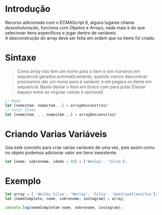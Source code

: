 # Introdução

Recurso adicionado com o ECMAScript 6, alguns lugares chama *desestruturação*, funciona com *Objetos* e *Arrays*, nada mais e do que selecionar itens específicos e jogar dentro de variáveis.  
A desconstrução do array deve ser feita em ordem que os items foi criado.

# Sintaxe

> Como array não tem um nome para o item e sim números em sequenciá gerados automaticamente, quando vamos descontrair precisamos dar um nome para a variável, e ele pegara os items em sequenciá.
> Basta deixar o item em braco com para pular.(Deixar espaço entre as virgular vazias e opcional)
```javascript
// Base
let [nomeitem, nomeitem...] = arrayDesconstruir
// Pular Items
let [nomeitem, , , nomeitem...] = arrayDesconstruir
```

# Criando Varias Variáveis

Usa este conceito para criar varias variáveis de uma vez, pois assim como no objeto podemos adicionar valor em itens inexistente.
```javascript
let [nome, sobrenome, idade = 90] = ['Wesley', 'Silva'];
```

# Exemplo

```javascript
let array = [ 'Wesley Silva', 'Wesley', 'Silva'. '@wesleyallansilva'];
let [nomeCompleto, nome, sobrenome, instagram] = array;

console.log(nomeCompletom nome, sobrenome, instagram);
```
